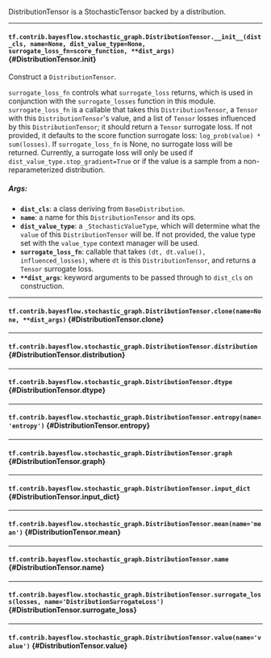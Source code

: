 DistributionTensor is a StochasticTensor backed by a distribution.
- - -

#### `tf.contrib.bayesflow.stochastic_graph.DistributionTensor.__init__(dist_cls, name=None, dist_value_type=None, surrogate_loss_fn=score_function, **dist_args)` {#DistributionTensor.__init__}

Construct a `DistributionTensor`.

`surrogate_loss_fn` controls what `surrogate_loss` returns, which is used
in conjunction with the `surrogate_losses` function in this module.
`surrogate_loss_fn` is a callable that takes this `DistributionTensor`, a
`Tensor` with this `DistributionTensor`'s value, and a list of `Tensor`
losses influenced by this `DistributionTensor`; it should return a `Tensor`
surrogate loss. If not provided, it defaults to the score function
surrogate loss: `log_prob(value) * sum(losses)`. If `surrogate_loss_fn` is
None, no surrogate loss will be returned. Currently, a surrogate loss will
only be used if `dist_value_type.stop_gradient=True` or if the value is a
sample from a non-reparameterized distribution.

##### Args:


*  <b>`dist_cls`</b>: a class deriving from `BaseDistribution`.
*  <b>`name`</b>: a name for this `DistributionTensor` and its ops.
*  <b>`dist_value_type`</b>: a `_StochasticValueType`, which will determine what the
      `value` of this `DistributionTensor` will be. If not provided, the
      value type set with the `value_type` context manager will be used.
*  <b>`surrogate_loss_fn`</b>: callable that takes
      `(dt, dt.value(), influenced_losses)`, where `dt` is this
      `DistributionTensor`, and returns a `Tensor` surrogate loss.
*  <b>`**dist_args`</b>: keyword arguments to be passed through to `dist_cls` on
      construction.


- - -

#### `tf.contrib.bayesflow.stochastic_graph.DistributionTensor.clone(name=None, **dist_args)` {#DistributionTensor.clone}




- - -

#### `tf.contrib.bayesflow.stochastic_graph.DistributionTensor.distribution` {#DistributionTensor.distribution}




- - -

#### `tf.contrib.bayesflow.stochastic_graph.DistributionTensor.dtype` {#DistributionTensor.dtype}




- - -

#### `tf.contrib.bayesflow.stochastic_graph.DistributionTensor.entropy(name='entropy')` {#DistributionTensor.entropy}




- - -

#### `tf.contrib.bayesflow.stochastic_graph.DistributionTensor.graph` {#DistributionTensor.graph}




- - -

#### `tf.contrib.bayesflow.stochastic_graph.DistributionTensor.input_dict` {#DistributionTensor.input_dict}




- - -

#### `tf.contrib.bayesflow.stochastic_graph.DistributionTensor.mean(name='mean')` {#DistributionTensor.mean}




- - -

#### `tf.contrib.bayesflow.stochastic_graph.DistributionTensor.name` {#DistributionTensor.name}




- - -

#### `tf.contrib.bayesflow.stochastic_graph.DistributionTensor.surrogate_loss(losses, name='DistributionSurrogateLoss')` {#DistributionTensor.surrogate_loss}




- - -

#### `tf.contrib.bayesflow.stochastic_graph.DistributionTensor.value(name='value')` {#DistributionTensor.value}




